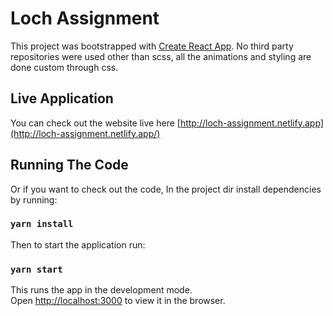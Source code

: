 # Loch Assignment

This project was bootstrapped with [Create React App](https://github.com/facebook/create-react-app). No third party repositories were used other than scss, all the animations and styling are done custom through css.

## Live Application

You can check out the website live here [http://loch-assignment.netlify.app](http://loch-assignment.netlify.app/)


## Running The Code

Or if you want to check out the code, In the project dir install dependencies by running:

### `yarn install`

Then to start the application run:

### `yarn start`

This runs the app in the development mode.\
Open [http://localhost:3000](http://localhost:3000) to view it in the browser.


